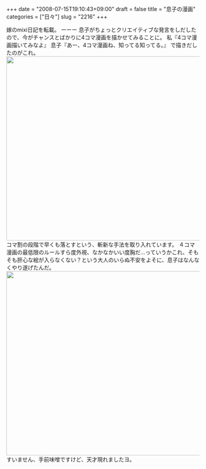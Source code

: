 +++
date = "2008-07-15T19:10:43+09:00"
draft = false
title = "息子の漫画"
categories = ["日々"]
slug = "2216"
+++

嫁のmixi日記を転載。
ーーー
息子がちょっとクリエイティブな発言をしだしたので、今がチャンスとばかりに4コマ漫画を描かせてみることに。
私『4コマ漫画描いてみなよ』
息子『あー、4コマ漫画ね、知ってる知ってる。』
で描きだしたのがこれ。
<img src="http://ieiriblog.img.jugem.jp/20080715_471512.jpg" width="640" height="480" alt="" class="pict" />
コマ割の段階で早くも落とすという、斬新な手法を取り入れています。
４コマ漫画の最低限のルールすら度外視、なかなかいい度胸だ…っていうかこれ、そもそも肝心な絵が入らなくない？という大人のいらぬ不安をよそに、息子はなんなくやり遂げたんだ。
<img src="http://ieiriblog.img.jugem.jp/20080715_471513.jpg" width="640" height="480" alt="" class="pict" />
すいません、手前味噌ですけど、天才現れましたヨ。
